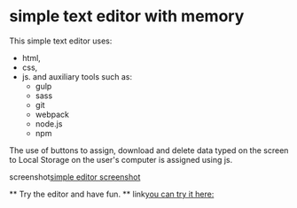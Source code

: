 # simple text editor with memory


This simple text editor uses:
- html, 
- css, 
- js.
    and auxiliary tools such as:
    - gulp
    - sass
    - git
    - webpack
    - node.js
    - npm


The use of buttons to assign, download and delete data typed on the screen to Local Storage on the user's computer is assigned using js.

screenshot[simple editor screenshot](https://github.com/PawelRuszkiewicz/tawm/blob/master/src/assets/img/se.png)


** Try the editor and have fun. **
 link[you can try it here:](https://pawelruszkiewicz.github.io/tawm/) 


 

